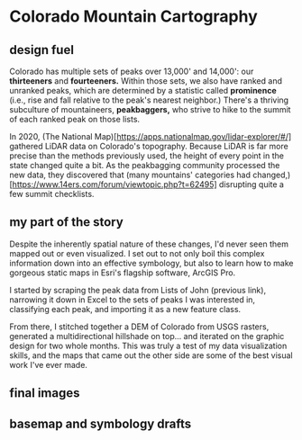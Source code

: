 # Colorado Mountain Cartography

## design fuel

Colorado has multiple sets of peaks over 13,000' and 14,000': our **thirteeners** and **fourteeners.** Within those sets, we also have ranked and unranked peaks, which are determined by a statistic called **prominence** (i.e., rise and fall relative to the peak's nearest neighbor.) There's a thriving subculture of mountaineers, **peakbaggers,** who strive to hike to the summit of each ranked peak on those lists.

In 2020, (The National Map)[https://apps.nationalmap.gov/lidar-explorer/#/] gathered LiDAR data on Colorado's topography. Because LiDAR is far more precise than the methods previously used, the height of every point in the state changed quite a bit. As the peakbagging community processed the new data, they discovered that (many mountains' categories had changed,)[https://www.14ers.com/forum/viewtopic.php?t=62495] disrupting quite a few summit checklists.

## my part of the story

Despite the inherently spatial nature of these changes, I'd never seen them mapped out or even visualized. I set out to not only boil this complex information down into an effective symbology, but also to learn how to make gorgeous static maps in Esri's flagship software, ArcGIS Pro.

I started by scraping the peak data from Lists of John (previous link), narrowing it down in Excel to the sets of peaks I was interested in, classifying each peak, and importing it as a new feature class.

From there, I stitched together a DEM of Colorado from USGS rasters, generated a multidirectional hillshade on top... and iterated on the graphic design for two whole months. This was truly a test of my data visualization skills, and the maps that came out the other side are some of the best visual work I've ever made.

## final images

## basemap and symbology drafts